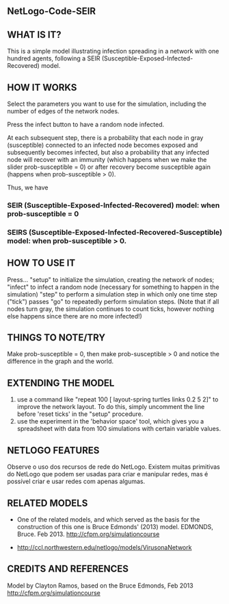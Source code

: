 ## NetLogo-Code-SEIR

## WHAT IS IT?

This is a simple model illustrating infection spreading in a network with one hundred agents, following a SEIR (Susceptible-Exposed-Infected-Recovered) model.

## HOW IT WORKS

Select the parameters you want to use for the simulation, including the number of edges of the network nodes.

Press the infect button to have a random node infected.

At each subsequent step, there is a probability that each node in gray (susceptible) connected to an infected node becomes exposed and subsequently becomes infected, but also a probability that any infected node will recover with an immunity (which happens when we make the slider prob-susceptible = 0) or after recovery become susceptible again (happens when prob-susceptible > 0).

Thus, we have
### SEIR (Susceptible-Exposed-Infected-Recovered) model: when prob-susceptible = 0 
### SEIRS (Susceptible-Exposed-Infected-Recovered-Susceptible) model: when prob-susceptible > 0.


## HOW TO USE IT

Press...
"setup" to initialize the simulation, creating the network of nodes;
"infect" to infect a random node (necessary for something to happen in the simulation)
"step" to perform a simulation step in which only one time step ("tick") passes
"go" to repeatedly perform simulation steps. (Note that if all nodes turn gray, the simulation continues to count ticks, however nothing else happens since there are no more infected!)

## THINGS TO NOTE/TRY

Make prob-susceptible = 0, then make prob-susceptible > 0 and notice the difference in the graph and the world.


## EXTENDING THE MODEL

1. use a command like "repeat 100 [ layout-spring turtles links 0.2 5 2]" to improve the network layout. To do this, simply uncomment the line before 'reset ticks' in the "setup" procedure. 
2. use the experiment in the 'behavior space' tool, which gives you a spreadsheet with data from 100 simulations with certain variable values.

## NETLOGO FEATURES

Observe o uso dos recursos de rede do NetLogo. Existem muitas primitivas do NetLogo que podem ser usadas para criar e manipular redes, mas é possível criar e usar redes com apenas algumas.

## RELATED MODELS

* One of the related models, and which served as the basis for the construction of this one is Bruce Edmonds' (2013) model. EDMONDS, Bruce. Feb 2013. http://cfpm.org/simulationcourse 

* http://ccl.northwestern.edu/netlogo/models/VirusonaNetwork 

## CREDITS AND REFERENCES

Model by Clayton Ramos, based on the Bruce Edmonds, Feb 2013 http://cfpm.org/simulationcourse
